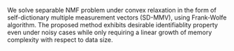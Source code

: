 We solve separable NMF problem under convex relaxation in the form of self-dictionary multiple measurement vectors (SD-MMV), using Frank-Wolfe algorithm.
The proposed method exhibits desirable identifiablity property even under noisy cases while only requiring a linear growth of memory complexity with respect to data size.

